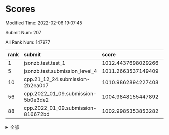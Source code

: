 # Scores

Modified Time: 2022-02-06 19:07:45

Submit Num: 207

All Rank Num: 147977

| rank |               submit               |       score        |       sigma        | pk_num |
| :--- | :--------------------------------- | :----------------- | :----------------- | :----- |
| 1    | jsonzb.test.test_1                 | 1012.4437698029266 | 0.7911860061560586 | 2861   |
| 5    | jsonzb.test.submission_level_4     | 1011.2663537149409 | 0.7639007326835203 | 2860   |
| 10   | cpp.21_12_24.submission-2b2ea0d7   | 1010.9862894227408 | 0.7657939585766443 | 2861   |
| 56   | cpp.2022_01_09.submission-5b0e3de2 | 1004.9848155447892 | 0.7271411567040804 | 2857   |
| 88   | cpp.2022_01_09.submission-816672bd | 1002.9985353853282 | 0.7160111224294533 | 2859   |


<details>
<summary>全部</summary>

| rank |                 submit                 |       score        |       sigma        | pk_num |
| :--- | :------------------------------------- | :----------------- | :----------------- | :----- |
| 1    | jsonzb.test.test_1                     | 1012.4437698029266 | 0.7911860061560586 | 2861   |
| 2    | gobigger.level_3.submission_level_3_8  | 1011.8885797367524 | 0.7711078719677066 | 2857   |
| 3    | gobigger.level_3.submission_level_3_37 | 1011.482993555282  | 0.773912572663744  | 2864   |
| 4    | gobigger.level_3.submission_level_3_5  | 1011.4186148974479 | 0.7920828795763952 | 2862   |
| 5    | jsonzb.test.submission_level_4         | 1011.2663537149409 | 0.7639007326835203 | 2860   |
| 6    | gobigger.level_3.submission_level_3_13 | 1011.1843372159989 | 0.7613119350769398 | 2863   |
| 7    | gobigger.level_3.submission_level_3_38 | 1011.0983178907804 | 0.7611635092940561 | 2861   |
| 8    | gobigger.level_3.submission_level_3_35 | 1011.0760060787807 | 0.7532772517995364 | 2854   |
| 9    | gobigger.level_3.submission_level_3_19 | 1011.0164346823717 | 0.7575295644898743 | 2860   |
| 10   | cpp.21_12_24.submission-2b2ea0d7       | 1010.9862894227408 | 0.7657939585766443 | 2861   |
| 11   | gobigger.level_3.submission_level_3_45 | 1010.9699830049574 | 0.7864008649175717 | 2860   |
| 12   | gobigger.level_3.submission_level_3_6  | 1010.9402583146127 | 0.7701106074211508 | 2858   |
| 13   | gobigger.level_3.submission_level_3_44 | 1010.9045365324158 | 0.7595661580021813 | 2861   |
| 14   | gobigger.level_3.submission_level_3_25 | 1010.8920034050127 | 0.7743893891561547 | 2859   |
| 15   | gobigger.level_3.submission_level_3_12 | 1010.8852792660834 | 0.7606663112274558 | 2855   |
| 16   | gobigger.level_3.submission_level_3_48 | 1010.7972379596667 | 0.7548704465480994 | 2857   |
| 17   | gobigger.level_3.submission_level_3_46 | 1010.7009706770561 | 0.7636280192502967 | 2856   |
| 18   | gobigger.level_3.submission_level_3_43 | 1010.700379963356  | 0.7900958691933729 | 2855   |
| 19   | gobigger.level_3.submission_level_3_22 | 1010.6877604603618 | 0.745321945457182  | 2856   |
| 20   | gobigger.level_3.submission_level_3_30 | 1010.6657730393957 | 0.7904559509182162 | 2862   |
| 21   | gobigger.level_3.submission_level_3_2  | 1010.5750530736802 | 0.7365176309772048 | 2855   |
| 22   | gobigger.level_3.submission_level_3_23 | 1010.5571664674985 | 0.7597139652092252 | 2863   |
| 23   | gobigger.level_3.submission_level_3_32 | 1010.493585995137  | 0.769494985193032  | 2861   |
| 24   | gobigger.level_3.submission_level_3_21 | 1010.3729251651923 | 0.7913443425219233 | 2860   |
| 25   | gobigger.level_3.submission_level_3_3  | 1010.2492961112594 | 0.77797326139094   | 2859   |
| 26   | gobigger.level_3.submission_level_3_16 | 1010.1680959533631 | 0.7695578028643729 | 2858   |
| 27   | gobigger.level_3.submission_level_3_49 | 1010.1399376813648 | 0.7583737330388981 | 2854   |
| 28   | gobigger.level_3.submission_level_3_42 | 1010.1267194754868 | 0.7648591055094043 | 2861   |
| 29   | gobigger.level_3.submission_level_3_36 | 1010.0507002237266 | 0.7728323570980886 | 2863   |
| 30   | gobigger.level_3.submission_level_3_33 | 1009.9301919837077 | 0.7712172008196155 | 2862   |
| 31   | gobigger.level_3.submission_level_3_17 | 1009.8818721295914 | 0.7543497244779597 | 2863   |
| 32   | gobigger.level_3.submission_level_3_15 | 1009.7511809835435 | 0.7594098204787129 | 2857   |
| 33   | gobigger.level_3.submission_level_3_40 | 1009.6083998276163 | 0.7636638785060105 | 2861   |
| 34   | gobigger.level_3.submission_level_3_41 | 1009.6031195373047 | 0.7555378785764593 | 2858   |
| 35   | gobigger.level_3.submission_level_3_31 | 1009.5978019636173 | 0.7384851911364286 | 2861   |
| 36   | gobigger.level_3.submission_level_3_34 | 1009.5973018884984 | 0.7505751237973504 | 2860   |
| 37   | gobigger.level_3.submission_level_3_18 | 1009.5300414229799 | 0.7378612187483437 | 2858   |
| 38   | gobigger.level_3.submission_level_3_4  | 1009.5269472121188 | 0.7380256547358772 | 2861   |
| 39   | gobigger.level_3.submission_level_3_9  | 1009.4493433474346 | 0.7366685298598612 | 2864   |
| 40   | gobigger.level_3.submission_level_3_47 | 1009.4338623421651 | 0.7515697365919883 | 2855   |
| 41   | gobigger.level_3.submission_level_3_39 | 1009.3302316213446 | 0.7546371026883953 | 2858   |
| 42   | gobigger.level_3.submission_level_3_11 | 1009.2887342596039 | 0.7486851958720139 | 2855   |
| 43   | gobigger.level_3.submission_level_3_26 | 1009.1787227656228 | 0.7266917573598949 | 2862   |
| 44   | gobigger.level_3.submission_level_3_0  | 1009.024402353401  | 0.7484874552728783 | 2862   |
| 45   | gobigger.level_3.submission_level_3_14 | 1009.0236986550591 | 0.7503749978863333 | 2860   |
| 46   | gobigger.level_3.submission_level_3_27 | 1008.9787874371879 | 0.7390296645997764 | 2858   |
| 47   | gobigger.level_3.submission_level_3_24 | 1008.9774306136133 | 0.7455720506743431 | 2862   |
| 48   | gobigger.level_3.submission_level_3_7  | 1008.819703672431  | 0.7534486952027667 | 2861   |
| 49   | gobigger.level_3.submission_level_3_29 | 1008.7993883236956 | 0.761859688591924  | 2865   |
| 50   | gobigger.level_3.submission_level_3_10 | 1008.744875307406  | 0.7393705285350842 | 2856   |
| 51   | gobigger.level_3.submission_level_3_20 | 1008.7098689665128 | 0.7563398438626    | 2855   |
| 52   | gobigger.level_3.submission_level_3_1  | 1008.6489894350188 | 0.7357740071030516 | 2855   |
| 53   | gobigger.level_3.submission_level_3_28 | 1008.4845798670692 | 0.7566232549948436 | 2856   |
| 54   | gobigger.level_1.submission_level_1_11 | 1005.1766224837305 | 0.7295400374023521 | 2856   |
| 55   | gobigger.level_1.submission_level_1_29 | 1004.9982907626978 | 0.7210231445899843 | 2858   |
| 56   | cpp.2022_01_09.submission-5b0e3de2     | 1004.9848155447892 | 0.7271411567040804 | 2857   |
| 57   | gobigger.level_1.submission_level_1_39 | 1004.847689069781  | 0.7236399706762021 | 2856   |
| 58   | gobigger.level_1.submission_level_1_23 | 1004.4268077992751 | 0.7148579807223416 | 2858   |
| 59   | gobigger.level_1.submission_level_1_1  | 1004.2268990717338 | 0.7199874962102651 | 2865   |
| 60   | gobigger.level_1.submission_level_1_28 | 1004.1865467735336 | 0.7163719487047996 | 2864   |
| 61   | gobigger.level_1.submission_level_1_9  | 1004.0302531969487 | 0.7086883096167759 | 2856   |
| 62   | gobigger.level_1.submission_level_1_33 | 1003.9301944354429 | 0.7169759307566411 | 2863   |
| 63   | gobigger.level_1.submission_level_1_15 | 1003.8398833079509 | 0.720634118463949  | 2863   |
| 64   | gobigger.level_1.submission_level_1_31 | 1003.800937109534  | 0.72228284685155   | 2856   |
| 65   | gobigger.level_1.submission_level_1_43 | 1003.7743802714934 | 0.7278216197779522 | 2855   |
| 66   | gobigger.level_1.submission_level_1_26 | 1003.5726830760955 | 0.71267220898695   | 2860   |
| 67   | gobigger.level_1.submission_level_1_25 | 1003.5725326645384 | 0.7159952818585879 | 2860   |
| 68   | gobigger.level_1.submission_level_1_22 | 1003.5678247236533 | 0.7260146836479227 | 2859   |
| 69   | gobigger.level_1.submission_level_1_24 | 1003.5634651672127 | 0.7254427944027294 | 2858   |
| 70   | gobigger.level_1.submission_level_1_46 | 1003.5558430631422 | 0.7089111555878943 | 2856   |
| 71   | gobigger.level_1.submission_level_1_42 | 1003.5262798888025 | 0.7295015903920912 | 2862   |
| 72   | gobigger.level_1.submission_level_1_16 | 1003.4959903298572 | 0.7118813538822414 | 2863   |
| 73   | gobigger.level_1.submission_level_1_10 | 1003.4772649714488 | 0.7189536783789623 | 2857   |
| 74   | gobigger.level_1.submission_level_1_8  | 1003.4307997742509 | 0.7058619340703279 | 2857   |
| 75   | gobigger.level_1.submission_level_1_34 | 1003.3403119981758 | 0.7226286082641133 | 2857   |
| 76   | gobigger.level_1.submission_level_1_5  | 1003.3225994282648 | 0.7246777060362375 | 2854   |
| 77   | gobigger.level_1.submission_level_1_40 | 1003.2135658768589 | 0.7183777403813253 | 2861   |
| 78   | gobigger.level_1.submission_level_1_44 | 1003.19080722592   | 0.7108612252199741 | 2864   |
| 79   | gobigger.level_1.submission_level_1_13 | 1003.1716200707897 | 0.7103980624777905 | 2860   |
| 80   | gobigger.level_1.submission_level_1_48 | 1003.1377039169587 | 0.7091783355846556 | 2860   |
| 81   | gobigger.level_1.submission_level_1_27 | 1003.1181067694115 | 0.7371042219262385 | 2860   |
| 82   | gobigger.level_1.submission_level_1_6  | 1003.0958024745445 | 0.7140649793845186 | 2857   |
| 83   | gobigger.level_1.submission_level_1_17 | 1003.0926209489545 | 0.7109533541666678 | 2858   |
| 84   | gobigger.level_1.submission_level_1_21 | 1003.0857871994872 | 0.7159303713951101 | 2856   |
| 85   | gobigger.level_1.submission_level_1_14 | 1003.0847032486031 | 0.7170197833472941 | 2860   |
| 86   | gobigger.level_1.submission_level_1_37 | 1003.0725988537083 | 0.7109190237337504 | 2863   |
| 87   | gobigger.level_1.submission_level_1_0  | 1003.0043262743008 | 0.7150002456905099 | 2858   |
| 88   | cpp.2022_01_09.submission-816672bd     | 1002.9985353853282 | 0.7160111224294533 | 2859   |
| 89   | gobigger.level_1.submission_level_1_32 | 1002.9921695408984 | 0.7139548014734728 | 2860   |
| 90   | gobigger.level_1.submission_level_1_18 | 1002.8567425415832 | 0.7307294813680805 | 2862   |
| 91   | gobigger.level_1.submission_level_1_49 | 1002.8567113088554 | 0.7138718361665826 | 2860   |
| 92   | gobigger.level_1.submission_level_1_19 | 1002.8438224556469 | 0.7212437650214607 | 2862   |
| 93   | gobigger.level_1.submission_level_1_35 | 1002.823624817112  | 0.7169466188806662 | 2855   |
| 94   | gobigger.level_1.submission_level_1_3  | 1002.7763798409728 | 0.7183366183711855 | 2865   |
| 95   | gobigger.level_1.submission_level_1_7  | 1002.7135741276226 | 0.7102033745575255 | 2855   |
| 96   | gobigger.level_1.submission_level_1_12 | 1002.6741142116055 | 0.7135722673715128 | 2860   |
| 97   | gobigger.level_1.submission_level_1_2  | 1002.6369405932597 | 0.7176774795297903 | 2861   |
| 98   | gobigger.level_1.submission_level_1_41 | 1002.5873261654863 | 0.718519692980761  | 2859   |
| 99   | gobigger.level_1.submission_level_1_36 | 1002.5542579024269 | 0.7156072177713626 | 2861   |
| 100  | gobigger.level_1.submission_level_1_47 | 1002.3574855031023 | 0.7217023238859905 | 2860   |
| 101  | gobigger.level_1.submission_level_1_30 | 1002.1187601133327 | 0.7140197545365854 | 2855   |
| 102  | gobigger.level_1.submission_level_1_4  | 1001.7770397466055 | 0.7055200984159302 | 2864   |
| 103  | gobigger.level_1.submission_level_1_20 | 1001.6340961840388 | 0.7138195457238226 | 2855   |
| 104  | gobigger.level_1.submission_level_1_38 | 1001.552432043756  | 0.7135096296964165 | 2863   |
| 105  | gobigger.level_1.submission_level_1_45 | 1001.4583236295385 | 0.7035372674965952 | 2857   |
| 106  | gobigger.random.submission_random_24   | 998.2192422734422  | 0.7035591139703034 | 2863   |
| 107  | gobigger.random.submission_random_25   | 997.1511390147326  | 0.7003604457064893 | 2862   |
| 108  | gobigger.random.submission_random_32   | 997.1490350867127  | 0.7192658403234331 | 2864   |
| 109  | gobigger.random.submission_random_48   | 997.1187604030068  | 0.7109726665079296 | 2862   |
| 110  | gobigger.random.submission_random_23   | 996.9283817605565  | 0.7157125174587287 | 2853   |
| 111  | gobigger.random.submission_random_7    | 996.8287037231154  | 0.700244103949784  | 2857   |
| 112  | gobigger.random.submission_random_28   | 996.795122229649   | 0.7204701163611047 | 2857   |
| 113  | gobigger.random.submission_random_8    | 996.5197398527655  | 0.7043500670019067 | 2857   |
| 114  | gobigger.random.submission_random_47   | 996.4608193905208  | 0.6939865435835582 | 2861   |
| 115  | gobigger.random.submission_random_16   | 996.4136596248323  | 0.7100907502540503 | 2861   |
| 116  | gobigger.random.submission_random_21   | 996.3909543379677  | 0.697472928009422  | 2861   |
| 117  | gobigger.random.submission_random_46   | 996.3752750197218  | 0.7207545069361182 | 2862   |
| 118  | gobigger.random.submission_random_40   | 996.3675076143427  | 0.7090639138160186 | 2859   |
| 119  | gobigger.random.submission_random_13   | 996.3626827029216  | 0.7069134191621795 | 2858   |
| 120  | gobigger.random.submission_random_44   | 996.3073656266587  | 0.721883378735626  | 2862   |
| 121  | gobigger.random.submission_random_18   | 996.2733275011384  | 0.6998597458079255 | 2864   |
| 122  | gobigger.random.submission_random_3    | 996.2533575432874  | 0.7132022600294566 | 2859   |
| 123  | gobigger.random.submission_random_42   | 996.2380297774914  | 0.7071472495194739 | 2860   |
| 124  | gobigger.random.submission_random_41   | 996.1420609813295  | 0.7021413908627631 | 2857   |
| 125  | gobigger.random.submission_random_0    | 996.1410971541626  | 0.7154873249976065 | 2855   |
| 126  | gobigger.random.submission_random_20   | 996.1277913395845  | 0.7120798591802335 | 2862   |
| 127  | gobigger.random.submission_random_6    | 995.8998404378957  | 0.700850854694734  | 2864   |
| 128  | gobigger.random.submission_random_38   | 995.8757091935744  | 0.7102243471728426 | 2863   |
| 129  | gobigger.random.submission_random_27   | 995.7747638918597  | 0.7185210164153101 | 2859   |
| 130  | gobigger.random.submission_random_35   | 995.7511601254938  | 0.7185689793215453 | 2853   |
| 131  | gobigger.random.submission_random_9    | 995.7142768639075  | 0.7159350215525166 | 2858   |
| 132  | gobigger.random.submission_random_39   | 995.7060665510496  | 0.7091768423817222 | 2856   |
| 133  | gobigger.random.submission_random_45   | 995.6452290165131  | 0.7079499366819707 | 2851   |
| 134  | gobigger.random.submission_random_26   | 995.6403024696377  | 0.7072852118259815 | 2861   |
| 135  | gobigger.random.submission_random_22   | 995.6177471354046  | 0.7209597930995725 | 2862   |
| 136  | gobigger.random.submission_random_37   | 995.5967805445667  | 0.7095559447590652 | 2859   |
| 137  | gobigger.random.submission_random_43   | 995.5951641262513  | 0.7170224131378978 | 2858   |
| 138  | gobigger.random.submission_random_33   | 995.5445626632749  | 0.7003810572242914 | 2861   |
| 139  | gobigger.random.submission_random_31   | 995.4779101311805  | 0.7288242129813693 | 2862   |
| 140  | gobigger.random.submission_random_19   | 995.4147440154953  | 0.7018054420759136 | 2861   |
| 141  | gobigger.random.submission_random_15   | 995.3731790861368  | 0.7119630851224169 | 2858   |
| 142  | gobigger.random.submission_random_10   | 995.2994754088927  | 0.7133073404955957 | 2859   |
| 143  | gobigger.random.submission_random_17   | 995.289558658098   | 0.7249543133935681 | 2856   |
| 144  | gobigger.random.submission_random_2    | 995.246443640094   | 0.704123945549497  | 2860   |
| 145  | gobigger.random.submission_random_11   | 995.221521698657   | 0.7329958002682383 | 2862   |
| 146  | gobigger.random.submission_random_30   | 995.2069231464626  | 0.7117709059120266 | 2862   |
| 147  | gobigger.random.submission_random_49   | 995.1576945580179  | 0.7134434346477933 | 2864   |
| 148  | gobigger.random.submission_random_36   | 995.1113061946946  | 0.7182942158630314 | 2859   |
| 149  | gobigger.random.submission_random_5    | 995.0890748280019  | 0.7192080446949644 | 2857   |
| 150  | gobigger.random.submission_random_14   | 994.6441182223945  | 0.7217254233793566 | 2858   |
| 151  | gobigger.random.submission_random_12   | 994.622298682664   | 0.7212508059654767 | 2863   |
| 152  | gobigger.level_2.submission_level_2_19 | 994.534107330252   | 0.7254147998811193 | 2863   |
| 153  | gobigger.random.submission_random_1    | 994.5179739695709  | 0.7305828629894696 | 2858   |
| 154  | gobigger.random.submission_random_4    | 994.3841376079229  | 0.7261899880357287 | 2858   |
| 155  | gobigger.random.submission_random_34   | 994.3490093169002  | 0.7179655555419864 | 2860   |
| 156  | gobigger.random.submission_random_29   | 994.0090493512694  | 0.6996819182879771 | 2860   |
| 157  | gobigger.level_2.submission_level_2_1  | 993.8758820923941  | 0.7216239229257065 | 2861   |
| 158  | gobigger.level_2.submission_level_2_16 | 993.8072449356712  | 0.7301865724567369 | 2855   |
| 159  | gobigger.level_2.submission_level_2_37 | 993.7413628783992  | 0.7378416512539854 | 2862   |
| 160  | gobigger.level_2.submission_level_2_48 | 993.6078108116479  | 0.7235317061125056 | 2861   |
| 161  | gobigger.level_2.submission_level_2_13 | 993.5767802235351  | 0.7354576726025863 | 2858   |
| 162  | gobigger.level_2.submission_level_2_23 | 993.5258729206663  | 0.7350638047097764 | 2863   |
| 163  | gobigger.level_2.submission_level_2_9  | 993.4115622559274  | 0.7340381961336695 | 2859   |
| 164  | gobigger.level_2.submission_level_2_42 | 993.4092220979903  | 0.7166238116233125 | 2861   |
| 165  | gobigger.level_2.submission_level_2_36 | 993.3962219196491  | 0.7357718323115665 | 2856   |
| 166  | gobigger.level_2.submission_level_2_41 | 993.3221170719777  | 0.721988978233642  | 2858   |
| 167  | gobigger.level_2.submission_level_2_12 | 993.2869243789149  | 0.7408770895352456 | 2858   |
| 168  | gobigger.level_2.submission_level_2_45 | 992.980173723411   | 0.7243422286074936 | 2861   |
| 169  | gobigger.level_2.submission_level_2_28 | 992.9551044993585  | 0.732208637538817  | 2860   |
| 170  | gobigger.level_2.submission_level_2_18 | 992.8544910066826  | 0.728834412610932  | 2858   |
| 171  | gobigger.level_2.submission_level_2_47 | 992.665261719353   | 0.7423328865172968 | 2859   |
| 172  | gobigger.level_2.submission_level_2_7  | 992.6105605436885  | 0.736895225366863  | 2864   |
| 173  | gobigger.level_2.submission_level_2_24 | 992.4092998662111  | 0.7408824066809302 | 2859   |
| 174  | gobigger.level_2.submission_level_2_38 | 992.3392752373069  | 0.745504275526725  | 2860   |
| 175  | gobigger.level_2.submission_level_2_0  | 992.2537096826148  | 0.7389217838679688 | 2858   |
| 176  | gobigger.level_2.submission_level_2_49 | 992.1324283145026  | 0.7517630183053379 | 2858   |
| 177  | gobigger.level_2.submission_level_2_44 | 991.9773123223928  | 0.7382888685422173 | 2860   |
| 178  | gobigger.level_2.submission_level_2_39 | 991.9120229836161  | 0.7709674440731803 | 2859   |
| 179  | gobigger.level_2.submission_level_2_20 | 991.9068747491071  | 0.7550941361518474 | 2856   |
| 180  | gobigger.level_2.submission_level_2_26 | 991.8890046468009  | 0.7381541324683447 | 2865   |
| 181  | gobigger.level_2.submission_level_2_11 | 991.8669236395242  | 0.7453077748674303 | 2863   |
| 182  | gobigger.level_2.submission_level_2_14 | 991.8472060031212  | 0.7443578396890492 | 2862   |
| 183  | gobigger.level_2.submission_level_2_2  | 991.8336025994961  | 0.7275505601191149 | 2854   |
| 184  | gobigger.level_2.submission_level_2_27 | 991.8084082952873  | 0.7611549607035719 | 2863   |
| 185  | gobigger.level_2.submission_level_2_10 | 991.8053088803711  | 0.7386780265171738 | 2865   |
| 186  | gobigger.level_2.submission_level_2_31 | 991.7902097076392  | 0.7522802374616737 | 2858   |
| 187  | gobigger.level_2.submission_level_2_33 | 991.7838676358518  | 0.7470808436268463 | 2863   |
| 188  | gobigger.level_2.submission_level_2_30 | 991.7803736138964  | 0.7581019405934769 | 2861   |
| 189  | gobigger.level_2.submission_level_2_17 | 991.7683886669006  | 0.7397487312113443 | 2859   |
| 190  | gobigger.level_2.submission_level_2_40 | 991.7593764863346  | 0.7323772581580383 | 2863   |
| 191  | gobigger.level_2.submission_level_2_25 | 991.7328273457395  | 0.7775027280038805 | 2855   |
| 192  | gobigger.level_2.submission_level_2_4  | 991.6358399358555  | 0.7372314789812927 | 2860   |
| 193  | gobigger.level_2.submission_level_2_6  | 991.5740309946988  | 0.7473071439710028 | 2856   |
| 194  | gobigger.level_2.submission_level_2_43 | 991.4656105113036  | 0.7595792075735865 | 2860   |
| 195  | gobigger.level_2.submission_level_2_3  | 991.4029244194367  | 0.7690077314074817 | 2863   |
| 196  | gobigger.level_2.submission_level_2_34 | 991.4010269139953  | 0.7407745953303014 | 2861   |
| 197  | gobigger.level_2.submission_level_2_8  | 991.351417758287   | 0.7771606416051495 | 2857   |
| 198  | gobigger.level_2.submission_level_2_46 | 991.1085266359466  | 0.754717533078954  | 2860   |
| 199  | gobigger.level_2.submission_level_2_29 | 991.0593600407378  | 0.7470787657330198 | 2860   |
| 200  | gobigger.level_2.submission_level_2_15 | 991.014059886305   | 0.759474846230036  | 2860   |
| 201  | gobigger.level_2.submission_level_2_32 | 991.0096879972295  | 0.7422141667909126 | 2860   |
| 202  | gobigger.level_2.submission_level_2_5  | 990.945456392029   | 0.7608232313442209 | 2852   |
| 203  | gobigger.level_2.submission_level_2_21 | 990.9049448622736  | 0.7746995316512136 | 2860   |
| 204  | gobigger.level_2.submission_level_2_22 | 990.4889215280376  | 0.7435720023089811 | 2863   |
| 205  | gobigger.level_2.submission_level_2_35 | 990.2066564981639  | 0.7469452944774676 | 2861   |
| 206  | gobigger.none.submission_none_0        | 975.2775489098649  | 1.4564058312977712 | 2856   |
| 207  | gobigger.none.submission_none_1        | 974.5098717721975  | 1.6287581682309697 | 2865   |

</details>